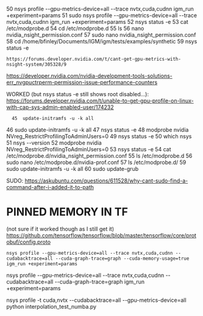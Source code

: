    50  nsys profile --gpu-metrics-device=all --trace nvtx,cuda,cudnn igm_run +experiment=params
   51  sudo nsys profile --gpu-metrics-device=all --trace nvtx,cuda,cudnn igm_run +experiment=params
   52  nsys status -e
   53  cat /etc/modprobe.d
   54  cd /etc/modprobe.d
   55  ls
   56  nano nvidia_nsight_permission.conf
   57  sudo nano nvidia_nsight_permission.conf
   58  cd /home/bfinley/Documents/IGM/igm/tests/examples/synthetic
   59  nsys status -e

	https://forums.developer.nvidia.com/t/cant-get-gpu-metrics-with-nsight-system/305328/9
   https://developer.nvidia.com/nvidia-development-tools-solutions-err_nvgpuctrperm-permission-issue-performance-counters
   
   WORKED (but nsys status -e still shows root disabled...):
   https://forums.developer.nvidia.com/t/unable-to-get-gpu-profile-on-linux-with-cap-sys-admin-enabled-user/174232

      45  update-initramfs -u -k all
   46  sudo update-initramfs -u -k all
   47  nsys status -e
   48  modprobe nvidia NVreg_RestrictProfilingToAdminUsers=0
   49  nsys status -e
   50  which nsys
   51  nsys --version
   52  modprobe nvidia NVreg_RestrictProfilingToAdminUsers=0
   53  nsys status -e
   54  cat /etc/modprobe.d/nvidia_nsight_permission.conf
   55  ls /etc/modprobe.d
   56  sudo nano /etc/modprobe.d/nvidia-prof.conf
   57  ls /etc/modprobe.d/
   59  sudo update-initramfs -u -k all
   60  sudo update-grub

   SUDO:
   https://askubuntu.com/questions/611528/why-cant-sudo-find-a-command-after-i-added-it-to-path

   # PINNED MEMORY IN TF
   (not sure if it worked though as I still get it)
   https://github.com/tensorflow/tensorflow/blob/master/tensorflow/core/protobuf/config.proto


   `nsys profile --gpu-metrics-device=all --trace nvtx,cuda,cudnn --cudabacktrace=all --cuda-graph-trace=graph --cuda-memory-usage=true igm_run +experiment=params`

   nsys profile --gpu-metrics-device=all --trace nvtx,cuda,cudnn --cudabacktrace=all --cuda-graph-trace=graph igm_run +experiment=params

   nsys profile -t cuda,nvtx --cudabacktrace=all --gpu-metrics-device=all python interpolation_test_numba.py